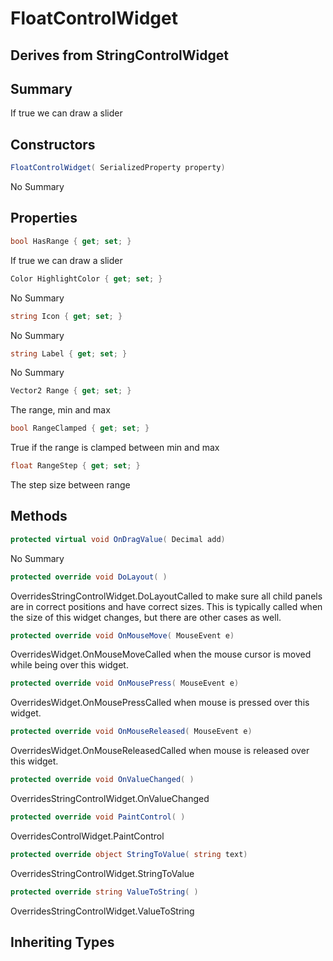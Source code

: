 # FloatControlWidget

## Derives from StringControlWidget

## Summary

If true we can draw a slider
## Constructors

```c#
FloatControlWidget( SerializedProperty property) 
```
No Summary
## Properties

```c#
bool HasRange { get; set; } 
```
If true we can draw a slider
```c#
Color HighlightColor { get; set; } 
```
No Summary
```c#
string Icon { get; set; } 
```
No Summary
```c#
string Label { get; set; } 
```
No Summary
```c#
Vector2 Range { get; set; } 
```
The range, min and max
```c#
bool RangeClamped { get; set; } 
```
True if the range is clamped between min and max
```c#
float RangeStep { get; set; } 
```
The step size between range
## Methods

```c#
protected virtual void OnDragValue( Decimal add) 
```
No Summary
```c#
protected override void DoLayout( ) 
```
OverridesStringControlWidget.DoLayoutCalled to make sure all child panels are in correct positions and have correct sizes.
This is typically called when the size of this widget changes, but there are other cases as well.
```c#
protected override void OnMouseMove( MouseEvent e) 
```
OverridesWidget.OnMouseMoveCalled when the mouse cursor is moved while being over this widget.
```c#
protected override void OnMousePress( MouseEvent e) 
```
OverridesWidget.OnMousePressCalled when mouse is pressed over this widget.
```c#
protected override void OnMouseReleased( MouseEvent e) 
```
OverridesWidget.OnMouseReleasedCalled when mouse is released over this widget.
```c#
protected override void OnValueChanged( ) 
```
OverridesStringControlWidget.OnValueChanged
```c#
protected override void PaintControl( ) 
```
OverridesControlWidget.PaintControl
```c#
protected override object StringToValue( string text) 
```
OverridesStringControlWidget.StringToValue
```c#
protected override string ValueToString( ) 
```
OverridesStringControlWidget.ValueToString
## Inheriting Types

